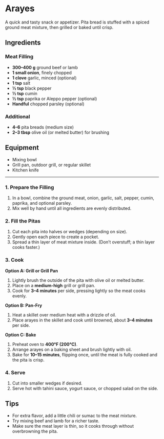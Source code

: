 # Arayes

A quick and tasty snack or appetizer. Pita bread is stuffed with a spiced ground meat mixture, then grilled or baked until crisp.

## Ingredients

### Meat Filling

- **300–400 g** ground beef or lamb
- **1 small onion**, finely chopped
- **1 clove** garlic, minced (optional)
- **1 tsp** salt
- **½ tsp** black pepper
- **½ tsp** cumin
- **½ tsp** paprika or Aleppo pepper (optional)
- **Handful** chopped parsley (optional)

### Additional

- **4–6** pita breads (medium size)
- **2–3 tbsp** olive oil (or melted butter) for brushing

## Equipment

- Mixing bowl
- Grill pan, outdoor grill, or regular skillet
- Kitchen knife

---

### 1. Prepare the Filling

1. In a bowl, combine the ground meat, onion, garlic, salt, pepper, cumin, paprika, and optional parsley.  
2. Mix well by hand until all ingredients are evenly distributed.

### 2. Fill the Pitas

1. Cut each pita into halves or wedges (depending on size).  
2. Gently open each piece to create a pocket.  
3. Spread a thin layer of meat mixture inside. (Don’t overstuff; a thin layer cooks faster.)

### 3. Cook

**Option A: Grill or Grill Pan**  

1. Lightly brush the outside of the pita with olive oil or melted butter.  
2. Place on a **medium-high** grill or grill pan.  
3. Cook for **3–4 minutes** per side, pressing lightly so the meat cooks evenly.

**Option B: Pan-Fry**  

1. Heat a skillet over medium heat with a drizzle of oil.  
2. Place arayes in the skillet and cook until browned, about **3–4 minutes** per side.

**Option C: Bake**  

1. Preheat oven to **400°F (200°C)**.  
2. Arrange arayes on a baking sheet and brush lightly with oil.  
3. Bake for **10–15 minutes**, flipping once, until the meat is fully cooked and the pita is crisp.

### 4. Serve

1. Cut into smaller wedges if desired.  
2. Serve hot with tahini sauce, yogurt sauce, or chopped salad on the side.

## Tips

- For extra flavor, add a little chili or sumac to the meat mixture.  
- Try mixing beef and lamb for a richer taste.  
- Make sure the meat layer is thin, so it cooks through without overbrowning the pita.